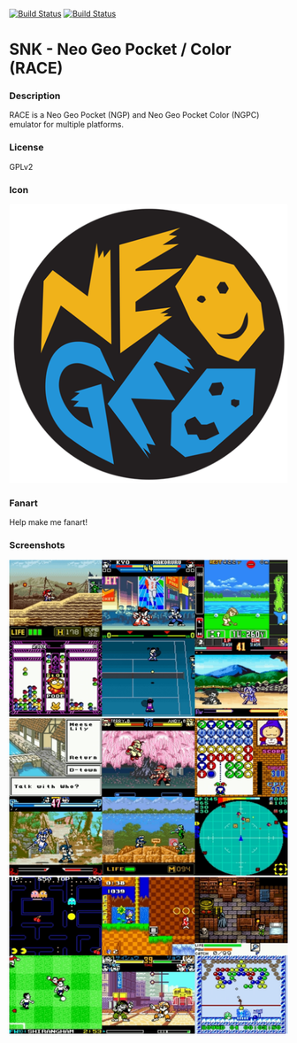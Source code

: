 [![Build Status](https://travis-ci.org/kodi-game/game.libretro.race.svg?branch=master)](https://travis-ci.org/kodi-game/game.libretro.race)
[![Build Status](https://ci.appveyor.com/api/projects/status/github/kodi-game/game.libretro.race?svg=true)](https://ci.appveyor.com/project/kodi-game/game-libretro-race)

# SNK - Neo Geo Pocket / Color (RACE)

### Description

RACE is a Neo Geo Pocket (NGP) and Neo Geo Pocket Color (NGPC) emulator for multiple platforms.

### License

GPLv2

### Icon

![Icon](game.libretro.race/resources/icon.png)

### Fanart

Help make me fanart!

### Screenshots

![Screenshot](game.libretro.race/resources/screenshot-01.jpg)
![Screenshot](game.libretro.race/resources/screenshot-02.jpg)
![Screenshot](game.libretro.race/resources/screenshot-03.jpg)

